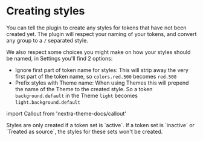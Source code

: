 # Creating styles

You can tell the plugin to create any styles for tokens that have not been created yet. The plugin will respect your naming of your tokens, and convert any group to a `/` separated style.

We also respect some choices you might make on how your styles should be named, in Settings you'll find 2 options:

- Ignore first part of token name for styles: This will strip away the very first part of the token name, so `colors.red.500` becomes `red.500`
- Prefix styles with Theme name: When using Themes this will prepend the name of the Theme to the created style. So a token `background.default` in the Theme `light` becomes `light.background.default`

import Callout from 'nextra-theme-docs/callout'

<Callout>
  Styles are only created if a token set is `active`. If a token set is `inactive` or `Treated as source`, the styles for these sets won't be created.
</Callout>
